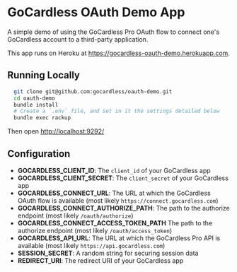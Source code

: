 # GoCardless OAuth Demo App

A simple demo of using the GoCardless Pro OAuth flow to connect one's GoCardless account to a third-party application.

This app runs on Heroku at <https://gocardless-oauth-demo.herokuapp.com>.

## Running Locally

```bash
  git clone git@github.com:gocardless/oauth-demo.git
  cd oauth-demo
  bundle install
  # Create a `.env` file, and set in it the settings detailed below
  bundle exec rackup
```

Then open [http://localhost:9292/](http://localhost:4567/)

## Configuration

* __GOCARDLESS_CLIENT_ID__: The `client_id` of your GoCardless app
* __GOCARDLESS_CLIENT_SECRET__: The `client_secret` of your GoCardless app
* __GOCARDLESS_CONNECT_URL__: The URL at which the GoCardless OAuth flow is available (most likely `https://connect.gocardless.com`)
* __GOCARDLESS_CONNECT_AUTHORIZE_PATH__: The path to the authorize endpoint (most likely `/oauth/authorize`)
* __GOCARDLESS_CONNECT_ACCESS_TOKEN_PATH__ The path to the authorize endpoint (most likely `/oauth/access_token`)
* __GOCARDLESS_API_URL__: The URL at which the GoCardless Pro API is available (most likely `https://api.gocardless.com`)
* __SESSION_SECRET__: A random string for securing session data
* __REDIRECT_URI__: The redirect URI of your GoCardless app
